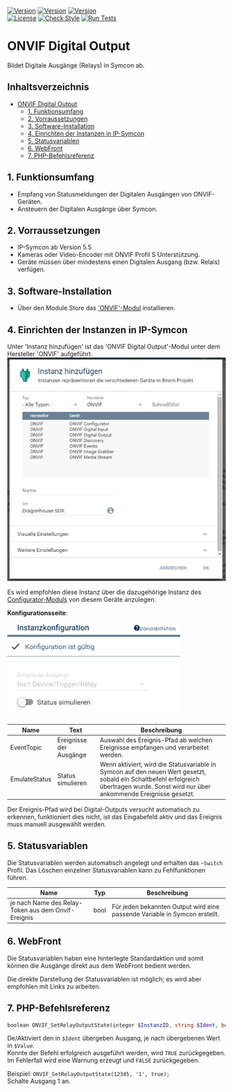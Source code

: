 [![Version](https://img.shields.io/badge/Symcon-PHPModul-red.svg)](https://www.symcon.de/service/dokumentation/entwicklerbereich/sdk-tools/sdk-php/)
[![Version](https://img.shields.io/badge/Modul%20Version-1.00-blue.svg)]()
[![Version](https://img.shields.io/badge/Symcon%20Version-5.5%20%3E-green.svg)](https://www.symcon.de/forum/threads/41251-IP-Symcon-5-5-%28Testing%29)  
[![License](https://img.shields.io/badge/License-CC%20BY--NC--SA%204.0-green.svg)](https://creativecommons.org/licenses/by-nc-sa/4.0/)
[![Check Style](https://github.com/Nall-chan/ONVIF/workflows/Check%20Style/badge.svg)](https://github.com/Nall-chan/ONVIF/actions) [![Run Tests](https://github.com/Nall-chan/ONVIF/workflows/Run%20Tests/badge.svg)](https://github.com/Nall-chan/ONVIF/actions)  

# ONVIF Digital Output
Bildet Digitale Ausgänge (Relays) in Symcon ab.  

## Inhaltsverzeichnis  <!-- omit in toc -->  

- [ONVIF Digital Output](#onvif-digital-output)
  - [1. Funktionsumfang](#1-funktionsumfang)
  - [2. Vorraussetzungen](#2-vorraussetzungen)
  - [3. Software-Installation](#3-software-installation)
  - [4. Einrichten der Instanzen in IP-Symcon](#4-einrichten-der-instanzen-in-ip-symcon)
  - [5. Statusvariablen](#5-statusvariablen)
  - [6. WebFront](#6-webfront)
  - [7. PHP-Befehlsreferenz](#7-php-befehlsreferenz)

## 1. Funktionsumfang

* Empfang von Statusmeldungen der Digitalen Ausgängen von ONVIF-Geräten.  
* Ansteuern der Digitalen Ausgänge über Symcon.  

## 2. Vorraussetzungen

* IP-Symcon ab Version 5.5
* Kameras oder Video-Encoder mit ONVIF Profil S Unterstützung.
* Geräte müssen über mindestens einen Digitalen Ausgang (bzw. Relais) verfügen.  

## 3. Software-Installation

* Über den Module Store das  ['ONVIF'-Modul](../README.md) installieren.

## 4. Einrichten der Instanzen in IP-Symcon

 Unter 'Instanz hinzufügen' ist das 'ONVIF Digital Output'-Modul unter dem Hersteller 'ONVIF' aufgeführt.  
![Module](../imgs/Module.png)  

 Es wird empfohlen diese Instanz über die dazugehörige Instanz des [Configurator-Moduls](../ONVIF%20Configurator/README.md) von diesem Geräte anzulegen.  
 
__Konfigurationsseite__:

![Config](imgs/Config.png)  

| Name          | Text                    | Beschreibung                                                                                                                                                                           |
| ------------- | ----------------------- | -------------------------------------------------------------------------------------------------------------------------------------------------------------------------------------- |
| EventTopic    | Ereignisse der Ausgänge | Auswahl des Ereignis-Pfad ab welchen Ereignisse empfangen und verarbeitet werden.                                                                                                      |
| EmulateStatus | Status simulieren       | Wenn aktiviert, wird die Statusvariable in Symcon auf den neuen Wert gesetzt, sobald ein Schaltbefehl erfolgreich übertragen wurde. Sonst wird nur über ankommende Ereignisse gesetzt. |

Der Ereignis-Pfad wird bei Digital-Outputs versucht automatisch zu erkennen, funktioniert dies nicht, ist das Eingabefeld aktiv und das Ereignis muss manuell ausgewählt werden.  

## 5. Statusvariablen

Die Statusvariablen werden automatisch angelegt und erhalten das `~Switch` Profil. Das Löschen einzelner Statusvariablen kann zu Fehlfunktionen führen.  

| Name                                                | Typ  | Beschreibung                                                               |
| --------------------------------------------------- | ---- | -------------------------------------------------------------------------- |
| je nach Name des Relay-Token aus dem Onvif-Ereignis | bool | Für jeden bekannten Output wird eine passende Variable in Symcon erstellt. |

## 6. WebFront

Die Statusvariablen haben eine hinterlegte Standardaktion und somit können die Ausgänge direkt aus dem WebFront bedient werden. 

Die direkte Darstellung der Statusvariablen ist möglich; es wird aber empfohlen mit Links zu arbeiten.  

## 7. PHP-Befehlsreferenz

```php
boolean ONVIF_SetRelayOutputState(integer $InstanzID, string $Ident, bool $Value);
```
De/Aktiviert den in `$Ident` übergeben Ausgang, je nach übergebenen Wert in `$Value`.  
Konnte der Befehl erfolgreich ausgeführt werden, wird `TRUE` zurückgegeben.  
Im Fehlerfall wird eine Warnung erzeugt und `FALSE` zurückgegeben.  

Beispiel:
`ONVIF_SetRelayOutputState(12345, '1', true);`  
Schalte Ausgang 1 an.